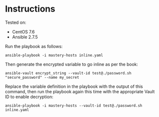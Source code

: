# Instructions

Tested on:
- CentOS 7.6
- Ansible 2.7.5

Run the playbook as follows:

    ansible-playbook -i mastery-hosts inline.yaml

Then generate the encrypted variable to go inline as per the book:

    ansible-vault encrypt_string --vault-id test@./password.sh "secure_password" --name my_secret

Replace the variable definition in the playbook with the output of this command, then run the playbook again this time with the appropriate Vault ID to enable decryption:

    ansible-playbook -i mastery-hosts --vault-id test@./password.sh inline.yaml

